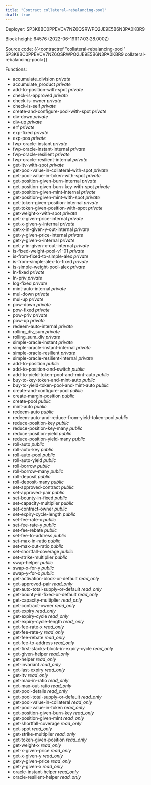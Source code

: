 ```yaml
---
title: "Contract collateral-rebalancing-pool"
draft: true
---
```

Deployer: SP3K8BC0PPEVCV7NZ6QSRWPQ2JE9E5B6N3PA0KBR9


 



Block height: 64576 (2022-06-19T17:03:28.000Z)

Source code: {{<contractref "collateral-rebalancing-pool" SP3K8BC0PPEVCV7NZ6QSRWPQ2JE9E5B6N3PA0KBR9 collateral-rebalancing-pool>}}

Functions:

* accumulate_division _private_
* accumulate_product _private_
* add-to-position-with-spot _private_
* check-is-approved _private_
* check-is-owner _private_
* check-is-self _private_
* create-and-configure-pool-with-spot _private_
* div-down _private_
* div-up _private_
* erf _private_
* exp-fixed _private_
* exp-pos _private_
* fwp-oracle-instant _private_
* fwp-oracle-instant-internal _private_
* fwp-oracle-resilient _private_
* fwp-oracle-resilient-internal _private_
* get-ltv-with-spot _private_
* get-pool-value-in-collateral-with-spot _private_
* get-pool-value-in-token-with-spot _private_
* get-position-given-burn-internal _private_
* get-position-given-burn-key-with-spot _private_
* get-position-given-mint-internal _private_
* get-position-given-mint-with-spot _private_
* get-token-given-position-internal _private_
* get-token-given-position-with-spot _private_
* get-weight-x-with-spot _private_
* get-x-given-price-internal _private_
* get-x-given-y-internal _private_
* get-x-in-given-y-out-internal _private_
* get-y-given-price-internal _private_
* get-y-given-x-internal _private_
* get-y-in-given-x-out-internal _private_
* is-fixed-weight-pool-v1-01 _private_
* is-from-fixed-to-simple-alex _private_
* is-from-simple-alex-to-fixed _private_
* is-simple-weight-pool-alex _private_
* ln-fixed _private_
* ln-priv _private_
* log-fixed _private_
* mint-auto-internal _private_
* mul-down _private_
* mul-up _private_
* pow-down _private_
* pow-fixed _private_
* pow-priv _private_
* pow-up _private_
* redeem-auto-internal _private_
* rolling_div_sum _private_
* rolling_sum_div _private_
* simple-oracle-instant _private_
* simple-oracle-instant-internal _private_
* simple-oracle-resilient _private_
* simple-oracle-resilient-internal _private_
* add-to-position _public_
* add-to-position-and-switch _public_
* add-to-yield-token-pool-and-mint-auto _public_
* buy-to-key-token-and-mint-auto _public_
* buy-to-yield-token-pool-and-mint-auto _public_
* create-and-configure-pool _public_
* create-margin-position _public_
* create-pool _public_
* mint-auto _public_
* redeem-auto _public_
* redeem-auto-and-reduce-from-yield-token-pool _public_
* reduce-position-key _public_
* reduce-position-key-many _public_
* reduce-position-yield _public_
* reduce-position-yield-many _public_
* roll-auto _public_
* roll-auto-key _public_
* roll-auto-pool _public_
* roll-auto-yield _public_
* roll-borrow _public_
* roll-borrow-many _public_
* roll-deposit _public_
* roll-deposit-many _public_
* set-approved-contract _public_
* set-approved-pair _public_
* set-bounty-in-fixed _public_
* set-capacity-multiplier _public_
* set-contract-owner _public_
* set-expiry-cycle-length _public_
* set-fee-rate-x _public_
* set-fee-rate-y _public_
* set-fee-rebate _public_
* set-fee-to-address _public_
* set-max-in-ratio _public_
* set-max-out-ratio _public_
* set-shortfall-coverage _public_
* set-strike-multiplier _public_
* swap-helper _public_
* swap-x-for-y _public_
* swap-y-for-x _public_
* get-activation-block-or-default _read_only_
* get-approved-pair _read_only_
* get-auto-total-supply-or-default _read_only_
* get-bounty-in-fixed-or-default _read_only_
* get-capacity-multiplier _read_only_
* get-contract-owner _read_only_
* get-expiry _read_only_
* get-expiry-cycle _read_only_
* get-expiry-cycle-length _read_only_
* get-fee-rate-x _read_only_
* get-fee-rate-y _read_only_
* get-fee-rebate _read_only_
* get-fee-to-address _read_only_
* get-first-stacks-block-in-expiry-cycle _read_only_
* get-given-helper _read_only_
* get-helper _read_only_
* get-invariant _read_only_
* get-last-expiry _read_only_
* get-ltv _read_only_
* get-max-in-ratio _read_only_
* get-max-out-ratio _read_only_
* get-pool-details _read_only_
* get-pool-total-supply-or-default _read_only_
* get-pool-value-in-collateral _read_only_
* get-pool-value-in-token _read_only_
* get-position-given-burn-key _read_only_
* get-position-given-mint _read_only_
* get-shortfall-coverage _read_only_
* get-spot _read_only_
* get-strike-multiplier _read_only_
* get-token-given-position _read_only_
* get-weight-x _read_only_
* get-x-given-price _read_only_
* get-x-given-y _read_only_
* get-y-given-price _read_only_
* get-y-given-x _read_only_
* oracle-instant-helper _read_only_
* oracle-resilient-helper _read_only_
